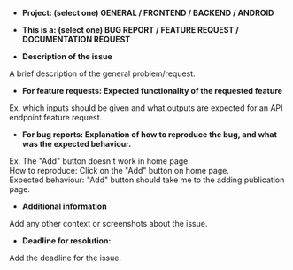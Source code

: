 * **Project: (select one) GENERAL / FRONTEND / BACKEND / ANDROID**

* **This is a: (select one) BUG REPORT / FEATURE REQUEST / DOCUMENTATION REQUEST**

* **Description of the issue**

A brief description of the general problem/request.

* **For feature requests: Expected functionality of the requested feature**

Ex. which inputs should be given and what outputs are expected for an API endpoint feature request.

* **For bug reports: Explanation of how to reproduce the bug, and what was the expected behaviour.**

Ex. The "Add" button doesn't work in home page.  
How to reproduce: Click on the "Add" button on home page.  
Expected behaviour: "Add" button should take me to the adding publication page.

* **Additional information**

Add any other context or screenshots about the issue.

* **Deadline for resolution:** 

Add the deadline for the issue.
